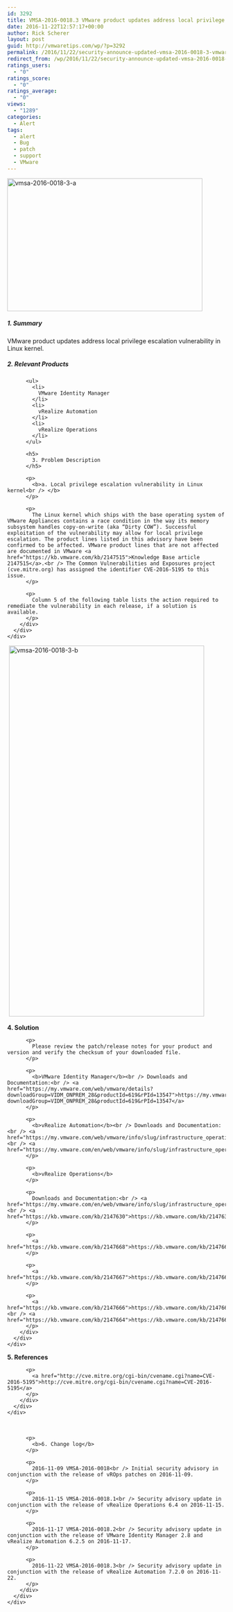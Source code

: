 ```yaml
---
id: 3292
title: VMSA-2016-0018.3 VMware product updates address local privilege escalation vulnerability in Linux kernel
date: 2016-11-22T12:57:17+00:00
author: Rick Scherer
layout: post
guid: http://vmwaretips.com/wp/?p=3292
permalink: /2016/11/22/security-announce-updated-vmsa-2016-0018-3-vmware-product-updates-address-local-privilege-escalation-vulnerability-in-linux-kernel/
redirect_from: /wp/2016/11/22/security-announce-updated-vmsa-2016-0018-3-vmware-product-updates-address-local-privilege-escalation-vulnerability-in-linux-kernel/
ratings_users:
  - "0"
ratings_score:
  - "0"
ratings_average:
  - "0"
views:
  - "1289"
categories:
  - Alert
tags:
  - alert
  - Bug
  - patch
  - support
  - VMware
---
```

[<img class="alignnone wp-image-3316" src="http://vmwaretips.com/wp/wp-content/uploads/2016/11/vmsa-2016-0018-3-a.jpg" alt="vmsa-2016-0018-3-a" width="450" height="306" srcset="http://vmwaretips.com/wp/wp-content/uploads/2016/11/vmsa-2016-0018-3-a.jpg 559w, http://vmwaretips.com/wp/wp-content/uploads/2016/11/vmsa-2016-0018-3-a-300x204.jpg 300w" sizes="(max-width: 450px) 100vw, 450px" />](http://vmwaretips.com/wp/wp-content/uploads/2016/11/vmsa-2016-0018-3-a.jpg)
  
<!--more-->

##### 1. Summary

VMware product updates address local privilege escalation vulnerability in Linux kernel.

<div class="paragraphText parbase section">
  <div class="section-custom ">
    <div class="container-fluid">
      <div class="row">
        <div class="col-md-12">
          <h5>
            2. Relevant Products
          </h5>
          
          <ul>
            <li>
              VMware Identity Manager
            </li>
            <li>
              vRealize Automation
            </li>
            <li>
              vRealize Operations
            </li>
          </ul>
          
          <h5>
            3. Problem Description
          </h5>
          
          <p>
            <b>a. Local privilege escalation vulnerability in Linux kernel<br /> </b>
          </p>
          
          <p>
            The Linux kernel which ships with the base operating system of VMware Appliances contains a race condition in the way its memory subsystem handles copy-on-write (aka “Dirty COW”). Successful exploitation of the vulnerability may allow for local privilege escalation. The product lines listed in this advisory have been confirmed to be affected. VMware product lines that are not affected are documented in VMware <a href="https://kb.vmware.com/kb/2147515">Knowledge Base article 2147515</a>.<br /> The Common Vulnerabilities and Exposures project (cve.mitre.org) has assigned the identifier CVE-2016-5195 to this issue.
          </p>
          
          <p>
            Column 5 of the following table lists the action required to remediate the vulnerability in each release, if a solution is available.
          </p>
        </div>
      </div>
    </div>
  </div>
</div>

<div class="comparisonTable section">
   <a href="http://vmwaretips.com/wp/wp-content/uploads/2016/11/vmsa-2016-0018-3-b.jpg"><img class="alignnone wp-image-3317" src="http://vmwaretips.com/wp/wp-content/uploads/2016/11/vmsa-2016-0018-3-b.jpg" alt="vmsa-2016-0018-3-b" width="450" height="854" srcset="http://vmwaretips.com/wp/wp-content/uploads/2016/11/vmsa-2016-0018-3-b.jpg 556w, http://vmwaretips.com/wp/wp-content/uploads/2016/11/vmsa-2016-0018-3-b-158x300.jpg 158w, http://vmwaretips.com/wp/wp-content/uploads/2016/11/vmsa-2016-0018-3-b-540x1024.jpg 540w" sizes="(max-width: 450px) 100vw, 450px" /></a>
</div>

<div class="paragraphText parbase section">
  <div class="section-custom ">
    <div class="container-fluid">
      <div class="row">
        <div class="col-md-12">
          <p>
            <b>4. Solution</b>
          </p>
          
          <p>
            Please review the patch/release notes for your product and version and verify the checksum of your downloaded file.
          </p>
          
          <p>
            <b>VMware Identity Manager</b><br /> Downloads and Documentation:<br /> <a href="https://my.vmware.com/web/vmware/details?downloadGroup=VIDM_ONPREM_28&productId=619&rPId=13547">https://my.vmware.com/web/vmware/details?downloadGroup=VIDM_ONPREM_28&productId=619&rPId=13547</a>
          </p>
          
          <p>
            <b>vRealize Automation</b><br /> Downloads and Documentation:<br /> <a href="https://my.vmware.com/web/vmware/info/slug/infrastructure_operations_management/vmware_vrealize_automation/6_2">https://my.vmware.com/web/vmware/info/slug/infrastructure_operations_management/vmware_vrealize_automation/6_2</a><br /> <a href="https://my.vmware.com/en/web/vmware/info/slug/infrastructure_operations_management/vmware_vrealize_automation/7_2">https://my.vmware.com/en/web/vmware/info/slug/infrastructure_operations_management/vmware_vrealize_automation/7_2</a>
          </p>
          
          <p>
            <b>vRealize Operations</b>
          </p>
          
          <p>
            Downloads and Documentation:<br /> <a href="https://my.vmware.com/en/web/vmware/info/slug/infrastructure_operations_management/vmware_vrealize_operations/6_4">https://my.vmware.com/en/web/vmware/info/slug/infrastructure_operations_management/vmware_vrealize_operations/6_4</a><br /> <a href="https://kb.vmware.com/kb/2147630">https://kb.vmware.com/kb/2147630</a>
          </p>
          
          <p>
            <a href="https://kb.vmware.com/kb/2147668">https://kb.vmware.com/kb/2147668</a>
          </p>
          
          <p>
            <a href="https://kb.vmware.com/kb/2147667">https://kb.vmware.com/kb/2147667</a>
          </p>
          
          <p>
            <a href="https://kb.vmware.com/kb/2147666">https://kb.vmware.com/kb/2147666</a><br /> <a href="https://kb.vmware.com/kb/2147664">https://kb.vmware.com/kb/2147664</a>
          </p>
        </div>
      </div>
    </div>
  </div>
</div>

<div class="paragraphText parbase section">
  <div class="section-custom ">
    <div class="container-fluid">
      <div class="row">
        <div class="col-md-12">
          <p>
            <b>5. References</b>
          </p>
          
          <p>
            <a href="http://cve.mitre.org/cgi-bin/cvename.cgi?name=CVE-2016-5195">http://cve.mitre.org/cgi-bin/cvename.cgi?name=CVE-2016-5195</a>
          </p>
        </div>
      </div>
    </div>
  </div>
</div>

<div class="paragraphText parbase section">
  <div class="section-custom ">
    <div class="container-fluid">
      <div class="row">
        <div class="col-md-12">
          <p>
            &nbsp;
          </p>
          
          <p>
            <b>6. Change log</b>
          </p>
          
          <p>
            2016-11-09 VMSA-2016-0018<br /> Initial security advisory in conjunction with the release of vROps patches on 2016-11-09.
          </p>
          
          <p>
            2016-11-15 VMSA-2016-0018.1<br /> Security advisory update in conjunction with the release of vRealize Operations 6.4 on 2016-11-15.
          </p>
          
          <p>
            2016-11-17 VMSA-2016-0018.2<br /> Security advisory update in conjunction with the release of VMware Identity Manager 2.8 and vRealize Automation 6.2.5 on 2016-11-17.
          </p>
          
          <p>
            2016-11-22 VMSA-2016-0018.3<br /> Security advisory update in conjunction with the release of vRealize Automation 7.2.0 on 2016-11-22.
          </p>
        </div>
      </div>
    </div>
  </div>
</div>